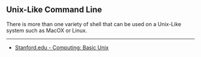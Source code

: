 ## Unix-Like Command Line

There is more than one variety of shell that can be used on a Unix-Like system such as MacOX or Linux.

---
* [Stanford.edu - Computing: Basic Unix](http://mally.stanford.edu/~sr/computing/basic-unix.html) 